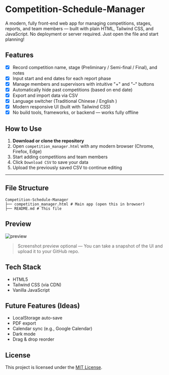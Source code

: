 # Competition-Schedule-Manager

A modern, fully front-end web app for managing competitions, stages, reports, and team members — built with plain HTML, Tailwind CSS, and JavaScript. No deployment or server required. Just open the file and start planning!

## Features

- [X] Record competition name, stage (Preliminary / Semi-final / Final), and notes
- [X] Input start and end dates for each report phase
- [X] Manage members and supervisors with intuitive "+" and "–" buttons
- [X] Automatically hide past competitions (based on end date)
- [X] Export and import data via CSV
- [X] Language switcher (Traditional Chinese / English )
- [X] Modern responsive UI (built with Tailwind CSS)
- [X] No build tools, frameworks, or backend — works fully offline

## How to Use

1. **Download or clone the repository**
2. Open `competition_manager.html` with any modern browser (Chrome, Firefox, Edge)
3. Start adding competitions and team members
4. Click `Download CSV` to save your data
5. Upload the previously saved CSV to continue editing

---

## File Structure

```
Competition-Schedule-Manager
├── competition_manager.html # Main app (open this in browser)
├── README.md # This file
```

## Preview

![preview](https://user-images.githubusercontent.com/your-image-placeholder.png)

> Screenshot preview optional — You can take a snapshot of the UI and upload it to your GitHub repo.

## Tech Stack

- HTML5
- Tailwind CSS (via CDN)
- Vanilla JavaScript

## Future Features (Ideas)

- LocalStorage auto-save
- PDF export
- Calendar sync (e.g., Google Calendar)
- Dark mode
- Drag & drop reorder

## License

This project is licensed under the [MIT License](LICENSE).

